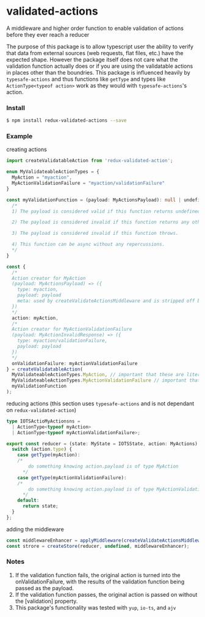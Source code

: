 # validated-actions

A middleware and higher order function to enable validation of actions before they ever reach a reducer

The purpose of this package is to allow typescript user the ability to verify that data from external sources (web requests, flat files, etc.) have the expected shape. However the package itself does not care what the validation function actually does or if you are using the validatable actions in places other than the boundries. This package is influenced heavily by `typesafe-actions` and thus functions like `getType` and types like `ActionType<typeof action>` work as they would with `typesafe-actions`'s action.

### Install

```bash
$ npm install redux-validated-actions --save
```

### Example

creating actions

```typescript
import createValidatableAction from 'redux-validated-action';

enum MyValidateableActionTypes = {
  MyAction = "myaction",
  MyActionValidationFailure = "myaction/validationFailure"
}

const myValidationFunction = (payload: MyActionsPayload): null | undefiend | true | MyActionInvalidResponse => {
  /*
  1) The payload is considered valid if this function returns undefined, null, or true.

  2) The payload is considered invalid if this function returns any other value.

  3) The payload is considered invalid if this function throws.

  4) This function can be async without any repercussions.
  */
}

const {
  /*
  Action creator for MyAction
  (payload: MyActionsPayload) => ({
    type: myaction,
    payload: payload
    meta: used by createValidateActionsMiddleware and is stripped off by the time it reaches the reducer
  })
  */
  action: myAction,
  /*
  Action creator for MyActionValidationFailure
  (payload: MyActionInvalidResponse) => ({
    type: myaction/validationFailure,
    payload: payload
  })
  */
  onValidationFailure: myActionValidationFailure
} = createValidatableAction(
  MyValidateableActionTypes.MyAction, // important that these are literals and not computed values
  MyValidateableActionTypes.MyActionValidationFailure // important that these are literals and not computed values
  myValidationFunction
);

```

reducing actions (this section uses `typesafe-actions` and is not dependant on `redux-validated-action`)

```typescript
type IOTSActioMyActionsns =
  | ActionType<typeof myAction>
  | ActionType<typeof myActionValidationFailure>;

export const reducer = (state: MyState = IOTSState, action: MyActions): MyState => {
  switch (action.type) {
    case getType(myAction):
    /*
        do something knowing action.payload is of type MyAction
      */
    case getType(myActionValidationFailure):
    /*
        do something knowing action.payload is of type MyActionValidationFailure
      */
    default:
      return state;
  }
};
```

adding the middleware

```typescript
const middlewareEnhancer = applyMiddleware(createValidateActionsMiddleware());
const strore = createStore(reducer, undefined, middlewareEnhancer);
```

### Notes

1. If the validation function fails, the original action is turned into the onValidationFailure, with the results of the validation function
   being passed as the payload.
1. If the validation function passes, the original action is passed on without the [validation] property.
1. This package's functionality was tested with `yup`, `io-ts`, and `ajv`
